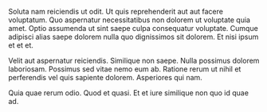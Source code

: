 Soluta nam reiciendis ut odit. Ut quis reprehenderit aut aut facere voluptatum. Quo aspernatur necessitatibus non dolorem ut voluptate quia amet. Optio assumenda ut sint saepe culpa consequatur voluptate. Cumque adipisci alias saepe dolorem nulla quo dignissimos sit dolorem. Et nisi ipsum et et et.
 Velit aut aspernatur reiciendis. Similique non saepe. Nulla possimus dolorem laboriosam. Possimus sed vitae nemo eum ab. Ratione rerum ut nihil et perferendis vel quis sapiente dolorem. Asperiores qui nam.
 Quia quae rerum odio. Quod et quasi. Et et iure similique non quo id quae ad.